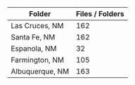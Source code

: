 | Folder          |   Files / Folders |
|-----------------|-------------------|
| Las Cruces, NM  |               162 |
| Santa Fe, NM    |               162 |
| Espanola, NM    |                32 |
| Farmington, NM  |               105 |
| Albuquerque, NM |               163 |
